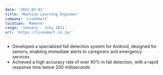 ```yaml
---
date: '2021-03-01'
title: 'Machine Learning Engineer'
company: 'LiveSmart'
location: 'Remote'
range: 'January - July 2021'
url: 'https://livesmart.co.jp/'
---
```


- Developed a specialized fall detection system for Android, designed for seniors, enabling immediate alerts to caregivers and emergency services
- Achieved a high accuracy rate of over 90% in fall detection, with a rapid response time below 200 milliseconds
